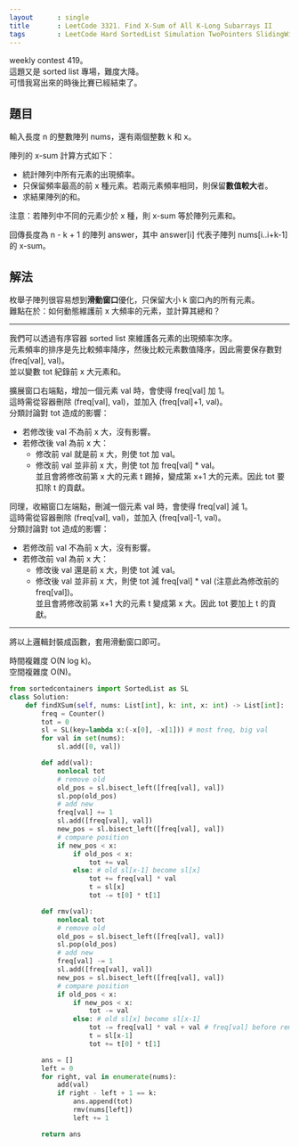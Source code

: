 ```yaml
---
layout      : single
title       : LeetCode 3321. Find X-Sum of All K-Long Subarrays II
tags        : LeetCode Hard SortedList Simulation TwoPointers SlidingWindow
---
```

weekly contest 419。  
這題又是 sorted list 專場，難度大降。  
可惜我寫出來的時後比賽已經結束了。  

## 題目

輸入長度 n 的整數陣列 nums，還有兩個整數 k 和 x。  

陣列的 x-sum 計算方式如下：  

- 統計陣列中所有元素的出現頻率。  
- 只保留頻率最高的前 x 種元素。若兩元素頻率相同，則保留**數值較大**者。  
- 求結果陣列的和。  

注意：若陣列中不同的元素少於 x 種，則 x-sum 等於陣列元素和。  

回傳長度為 n - k + 1 的陣列 answer，其中 answer[i] 代表子陣列 nums[i..i+k-1] 的 x-sum。  

## 解法

枚舉子陣列很容易想到**滑動窗口**優化，只保留大小 k 窗口內的所有元素。  
難點在於：如何動態維護前 x 大頻率的元素，並計算其總和？  

---

我們可以透過有序容器 sorted list 來維護各元素的出現頻率次序。  
元素頻率的排序是先比較頻率降序，然後比較元素數值降序，因此需要保存數對 (freq[val], val)。  
並以變數 tot 紀錄前 x 大元素和。  

擴展窗口右端點，增加一個元素 val 時，會使得 freq[val] 加 1。  
這時需從容器刪除 (freq[val], val)，並加入 (freq[val]+1, val)。  
分類討論對 tot 造成的影響：  

- 若修改後 val 不為前 x 大，沒有影響。  
- 若修改後 val 為前 x 大：  
  - 修改前 val 就是前 x 大，則使 tot 加 val。  
  - 修改前 val 並非前 x 大，則使 tot 加 freq[val] \* val。  
    並且會將修改前第 x 大的元素 t 踢掉，變成第 x+1 大的元素。因此 tot 要扣除 t 的貢獻。  

同理，收縮窗口左端點，刪減一個元素 val 時，會使得 freq[val] 減 1。  
這時需從容器刪除 (freq[val], val)，並加入 (freq[val]-1, val)。  
分類討論對 tot 造成的影響：  

- 若修改前 val 不為前 x 大，沒有影響。  
- 若修改前 val 為前 x 大：  
  - 修改後 val 還是前 x 大，則使 tot 減 val。  
  - 修改後 val 並非前 x 大，則使 tot 減 freq[val] \* val (注意此為修改前的 freq[val])。  
    並且會將修改前第 x+1 大的元素 t 變成第 x 大。因此 tot 要加上 t 的貢獻。  

---

將以上邏輯封裝成函數，套用滑動窗口即可。  

時間複雜度 O(N log k)。  
空間複雜度 O(N)。  

```python
from sortedcontainers import SortedList as SL
class Solution:
    def findXSum(self, nums: List[int], k: int, x: int) -> List[int]:
        freq = Counter()
        tot = 0
        sl = SL(key=lambda x:(-x[0], -x[1])) # most freq, big val
        for val in set(nums):
            sl.add([0, val])

        def add(val):
            nonlocal tot
            # remove old
            old_pos = sl.bisect_left([freq[val], val])
            sl.pop(old_pos)
            # add new
            freq[val] += 1
            sl.add([freq[val], val])
            new_pos = sl.bisect_left([freq[val], val])
            # compare position
            if new_pos < x:
                if old_pos < x:
                    tot += val
                else: # old sl[x-1] become sl[x]
                    tot += freq[val] * val
                    t = sl[x]
                    tot -= t[0] * t[1]

        def rmv(val):
            nonlocal tot
            # remove old
            old_pos = sl.bisect_left([freq[val], val])
            sl.pop(old_pos)
            # add new
            freq[val] -= 1
            sl.add([freq[val], val])
            new_pos = sl.bisect_left([freq[val], val])
            # compare position
            if old_pos < x:
                if new_pos < x:
                    tot -= val
                else: # old sl[x] become sl[x-1]
                    tot -= freq[val] * val + val # freq[val] before remove
                    t = sl[x-1]
                    tot += t[0] * t[1]

        ans = []
        left = 0
        for right, val in enumerate(nums):
            add(val)
            if right - left + 1 == k:
                ans.append(tot)
                rmv(nums[left])
                left += 1

        return ans
```
